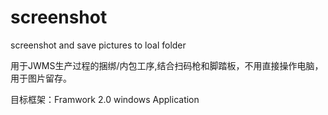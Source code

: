 # screenshot
screenshot and save pictures to loal folder

用于JWMS生产过程的捆绑/内包工序,结合扫码枪和脚踏板，不用直接操作电脑，用于图片留存。

目标框架：Framwork 2.0
windows Application
